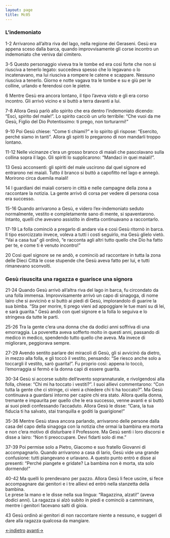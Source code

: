 ```yaml
---
layout: page
title: Mc05
---
```


### L’indemoniato
1-2 Arrivarono all’altra riva del lago, nella regione dei Geraseni. Gesù
era appena sceso dalla barca, quando improvvisamente gli corse incontro
un indemoniato che veniva dal cimitero.

3-5 Questo personaggio viveva tra le tombe ed era così forte che non si
riusciva a tenerlo legato: succedeva spesso che lo legavano o lo
incatenavano, ma lui riusciva a rompere le catene e scappare. Nessuno
riusciva a tenerlo. Giorno e notte vagava tra le tombe e su e giù per le
colline, urlando e ferendosi con le pietre.

6 Mentre Gesù era ancora lontano, il tipo l’aveva visto e gli era corso
incontro. Gli arrivò vicino e si buttò a terra davanti a lui.

7-8 Allora Gesù parlò allo spirito che era dentro l’indemoniato dicendo:
“Esci, spirito del male!”. Lo spirito cacciò un urlo terribile: “Che
vuoi da me Gesù, Figlio del Dio Potentissimo: ti prego, non torturarmi!”

9-10 Poi Gesù chiese: “Come ti chiami?” e lo spirito gli rispose:
“Esercito, perché siamo in tanti”. Allora gli spiriti lo pregarono di
non mandarli troppo lontano.

11-12 Nelle vicinanze c’era un grosso branco di maiali che pascolavano
sulla collina sopra il lago. Gli spiriti lo supplicarono: “Mandaci in
quei maiali!”.

13 Gesù acconsentì: gli spiriti del male uscirono dal quel signore ed
entrarono nei maiali. Tutto il branco si buttò a capofitto nel lago e
annegò. Morirono circa duemila maiali!

14 I guardiani dei maiali corsero in città e nelle campagne della zona a
raccontare la notizia. La gente arrivò di corsa per vedere di persona
cosa era successo.

15-16 Quando arrivarono a Gesù, e videro l’ex-indemoniato seduto
normalmente, vestito e completamente sano di mente, si spaventarono.
Intanto, quelli che avevano assistito in diretta continuavano a
raccontarlo.

17-19 La folla cominciò a pregarlo di andare via e così Gesù ritornò in
barca. Il tipo esorcizzato invece, voleva a tutti i costi seguirlo, ma
Gesù glielo vietò. “Vai a casa tua” gli ordinò, “e racconta agli altri
tutto quello che Dio ha fatto per te, e come ti è venuto incontro!”

20 Così quel signore se ne andò, e cominciò ad raccontare in tutta la
zona delle Dieci Città le cose stupende che Gesù aveva fatto per lui, e
tutti rimanevano sconvolti.

### Gesù risuscita una ragazza e guarisce una signora
21-24 Quando Gesù arrivò all’altra riva del lago in barca, fu circondato
da una folla immensa. Improvvisamente arrivò un capo di sinagoga, di
nome Iairo che si avvicinò e si buttò ai piedi di Gesù, implorandolo di
guarire la sua bimba. “Sta per morire, ti prego vieni ad appoggiare le
tue mani su di lei, e sarà guarita.” Gesù andò con quel signore e la
folla lo seguiva e lo stringeva da tutte le parti.

25-26 Tra la gente c’era una donna che da dodici anni soffriva di una
emorraggia. La poveretta aveva sofferto molto in questi anni, passando
di medico in medico, spendendo tutto quello che aveva. Ma invece di
migliorare, peggiorava sempre.

27-29 Avendo sentito parlare dei miracoli di Gesù, gli si avvicinò da
dietro, in mezzo alla folla, e gli toccò il vestito, pensando: “Se
riesco anche solo a toccargli il vestito, sarò guarita!”. Fu proprio
così: appena lo toccò, l’emorraggia si fermò e la donna capì di essere
guarita.

30-34 Gesù si accorse subito dell’evento soprannaturale, e rivolgendosi
alla folla, chiese: “Chi mi ha toccato i vestiti?”. I suoi allievi
commentarono: “Con tutta la gente che ci stringe, ci vieni a chiedere
chi ti ha toccato?”. Ma Gesù continuava a guardarsi intorno per capire
chi era stato. Allora quella donna, tremante e impaurita per quello che
le era successo, venne avanti e si buttò ai suoi piedi confessando
l’accaduto. Allora Gesù le disse: “Cara, la tua fiducia ti ha salvato,
stai tranquilla e goditi la guarigione!”

35-36 Mentre Gesù stava ancora parlando, arrivarono delle persone dalla
casa del capo della sinagoga con la notizia che ormai la bambina era
morta e non c’era motivo di disturbare il Professore. Ma Gesù sentì i
loro discorsi e disse a Iairo: “Non ti preoccupare. Devi fidarti solo di
me.”

37-39 Poi permise solo a Pietro, Giacomo e suo fratello Giovanni di
accompagnarlo. Quando arrivarono a casa di Iario, Gesù vide una grande
confusione: tutti piangevano e urlavano. A questo punto entrò e disse ai
presenti: “Perché piangete e gridate? La bambina non è morta, sta solo
dormendo!”

40-42 Ma quelli lo prendevano per pazzo. Allora Gesù li fece uscire, si
fece accompagnare dai genitori e i tre allievi ed entrò nella stanzetta
della bambina.\
Le prese la mano e le disse nella sua lingua: “Ragazzina, alzati!”
(aveva dodici anni). La ragazza si alzò subito in piedi e cominciò a
camminare, mentre i genitori facevano salti di gioia.

43 Gesù ordinò ai genitori di non raccontare niente a nessuno, e suggerì
di dare alla ragazza qualcosa da mangiare.


[<-indietro](Mc04.html) [avanti->](Mc06.html)